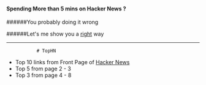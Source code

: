 #### Spending More than 5 mins on Hacker News ?

######You probably doing it wrong

######Let's me show you a [right](http://tophn.herokuapp.com) way 


-----------------------------------------------------------------
               # TopHN
* Top 10 links from Front Page of [Hacker News](http://news.ycombinator.com)
* Top 5        from page 2 - 3
* Top 3        from page 4 - 8



